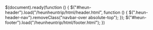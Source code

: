 $(document).ready(function () {
  $("#heun-header").load("/heunheuntrip/html/header.html", function () {
    $(".heun-header-nav").removeClass("navbar-over absolute-top");
  });
  $("#heun-footer").load("/heunheuntrip/html/footer.html");
})


<link rel="stylesheet" href="https://stackpath.bootstrapcdn.com/bootstrap/4.3.1/css/bootstrap.min.css"
    integrity="sha384-ggOyR0iXCbMQv3Xipma34MD+dH/1fQ784/j6cY/iJTQUOhcWr7x9JvoRxT2MZw1T" crossorigin="anonymous">
<link href="../../lib/font-awesome/css/font-awesome.min.css" rel="stylesheet">
<link href="../../lib/animate.css" rel="stylesheet">
<link href="../../lib/selectric/selectric.css" rel="stylesheet">
<link href="../../lib/aos/aos.css" rel="stylesheet">
<link href="../../lib/Magnific-Popup/magnific-popup.css" rel="stylesheet">
<link href="../../css/style.css" rel="stylesheet">
<link href="../../css/colors/blue.css" rel="stylesheet">

<script src="../../lib/jquery-3.2.1.min.js"></script>
<script src="../../lib/popper.min.js"></script>
<script src="../../lib/bootstrap/js/bootstrap.min.js"></script>
<script src="../../lib/selectric/jquery.selectric.js"></script>
<script src="../../lib/aos/aos.js"></script>
<script src="../../lib/Magnific-Popup/jquery.magnific-popup.min.js"></script>
<script src="../../lib/sticky-sidebar/ResizeSensor.min.js"></script>
<script src="../../lib/sticky-sidebar/theia-sticky-sidebar.min.js"></script>
<script src="../../lib/lib.js"></script>
<script src="https://cdn.jsdelivr.net/npm/sweetalert2@8"></script>

<div id='heun-header'></div> 

<div id='heun-footer'></div>
  <script src='signin.js'></script>
